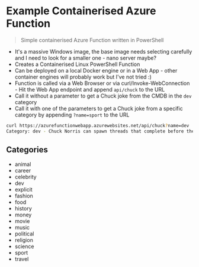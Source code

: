 # Example Containerised Azure Function

> Simple containerised Azure Function written in PowerShell

- It's a massive Windows image, the base image needs selecting carefully and I need to look for a smaller one - nano server maybe?
- Creates a Containerised Linux PowerShell Function
- Can be deployed on a local Docker engine or in a Web App - other container engines will probably work but I've not tried :)
- Function is called via a Web Browser or via curl/Invoke-WebConnection - Hit the Web App endpoint and append `api/chuck` to the URL
- Call it without a parameter to get a Chuck joke from the CMDB in the `dev` category
- Call it with one of the parameters to get a Chuck joke from a specific category by appending `?name=sport` to the URL

~~~bash
curl https://azurefunctionwebapp.azurewebsites.net/api/chuck?name=dev
Category: dev - Chuck Norris can spawn threads that complete before they are started.
~~~

## Categories

- animal
- career
- celebrity
- dev
- explicit
- fashion
- food
- history
- money
- movie
- music
- political
- religion
- science
- sport
- travel
